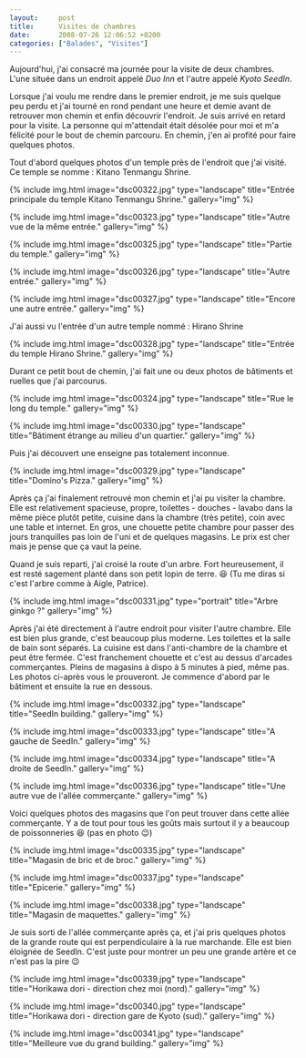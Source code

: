 ```yaml
---
layout:     post
title:      Visites de chambres
date:       2008-07-26 12:06:52 +0200
categories: ["Balades", "Visites"]
---
```


Aujourd'hui, j'ai consacré ma journée pour la visite de deux chambres. L'une située dans un endroit appelé *Duo Inn* et 
l'autre appelé *Kyoto SeedIn*.

<!--more-->

Lorsque j'ai voulu me rendre dans le premier endroit, je me suis quelque peu perdu et j'ai tourné en rond pendant
une heure et demie avant de retrouver mon chemin et enfin découvrir l'endroit. Je suis arrivé en retard pour la
visite. La personne qui m'attendait était désolée pour moi et m'a félicité pour le bout de chemin parcouru. En
chemin, j'en ai profité pour faire quelques photos.

Tout d'abord quelques photos d'un temple près de l'endroit que j'ai visité. Ce temple se nomme : Kitano Tenmangu
Shrine.

<!-- /assets/images/posts/2008-07-26-visites-de-chambres/dsc00322.jpg -->
{% include img.html
    image="dsc00322.jpg"
    type="landscape"
    title="Entrée principale du temple Kitano Tenmangu Shrine."
    gallery="img"
%}

<!-- /assets/images/posts/2008-07-26-visites-de-chambres/dsc00323.jpg -->
{% include img.html
    image="dsc00323.jpg"
    type="landscape"
    title="Autre vue de la même entrée."
    gallery="img"
%}

<!-- /assets/images/posts/2008-07-26-visites-de-chambres/dsc00325.jpg -->
{% include img.html
    image="dsc00325.jpg"
    type="landscape"
    title="Partie du temple."
    gallery="img"
%}

<!-- /assets/images/posts/2008-07-26-visites-de-chambres/dsc00326.jpg -->
{% include img.html
    image="dsc00326.jpg"
    type="landscape"
    title="Autre entrée."
    gallery="img"
%}

<!-- /assets/images/posts/2008-07-26-visites-de-chambres/dsc00327.jpg -->
{% include img.html
    image="dsc00327.jpg"
    type="landscape"
    title="Encore une autre entrée."
    gallery="img"
%}

J'ai aussi vu l'entrée d'un autre temple nommé : Hirano Shrine

<!-- /assets/images/posts/2008-07-26-visites-de-chambres/dsc00328.jpg -->
{% include img.html
    image="dsc00328.jpg"
    type="landscape"
    title="Entrée du temple Hirano Shrine."
    gallery="img"
%}

Durant ce petit bout de chemin, j'ai fait une ou deux photos de bâtiments et ruelles que j'ai parcourus.

<!-- /assets/images/posts/2008-07-26-visites-de-chambres/dsc00324.jpg -->
{% include img.html
    image="dsc00324.jpg"
    type="landscape"
    title="Rue le long du temple."
    gallery="img"
%}

<!-- /assets/images/posts/2008-07-26-visites-de-chambres/dsc00330.jpg -->
{% include img.html
    image="dsc00330.jpg"
    type="landscape"
    title="Bâtiment étrange au milieu d'un quartier."
    gallery="img"
%}

Puis j'ai découvert une enseigne pas totalement inconnue.

<!-- /assets/images/posts/2008-07-26-visites-de-chambres/dsc00329.jpg -->
{% include img.html
    image="dsc00329.jpg"
    type="landscape"
    title="Domino's Pizza."
    gallery="img"
%}

Après ça j'ai finalement retrouvé mon chemin et j'ai pu visiter la chambre. Elle est relativement spacieuse,
propre, toilettes - douches - lavabo dans la même pièce plutôt petite, cuisine dans la chambre (très petite), coin
avec une table et internet. En gros, une chouette petite chambre pour passer des jours tranquilles pas loin de
l'uni et de quelques magasins. Le prix est cher mais je pense que ça vaut la peine.

Quand je suis reparti, j'ai croisé la route d'un arbre. Fort heureusement, il est resté sagement planté dans son
petit lopin de terre. :laughing: (Tu me diras si c'est l'arbre comme à Aigle, Patrice).

<!-- /assets/images/posts/2008-07-26-visites-de-chambres/dsc00331.jpg -->
{% include img.html
    image="dsc00331.jpg"
    type="portrait"
    title="Arbre ginkgo ?"
    gallery="img"
%}

Après j'ai été directement à l'autre endroit pour visiter l'autre chambre. Elle est bien plus grande, c'est
beaucoup plus moderne. Les toilettes et la salle de bain sont séparés. La cuisine est dans l'anti-chambre de la
chambre et peut être fermée. C'est franchement chouette et c'est au dessus d'arcades commerçantes. Pleins de
magasins à dispo à 5 minutes à pied, même pas. Les photos ci-après vous le prouveront. Je commence d'abord par le
bâtiment et ensuite la rue en dessous.

<!-- /assets/images/posts/2008-07-26-visites-de-chambres/dsc00332.jpg -->
{% include img.html
    image="dsc00332.jpg"
    type="landscape"
    title="SeedIn building."
    gallery="img"
%}

<!-- /assets/images/posts/2008-07-26-visites-de-chambres/dsc00333.jpg -->
{% include img.html
    image="dsc00333.jpg"
    type="landscape"
    title="A gauche de SeedIn."
    gallery="img"
%}

<!-- /assets/images/posts/2008-07-26-visites-de-chambres/dsc00334.jpg -->
{% include img.html
    image="dsc00334.jpg"
    type="landscape"
    title="A droite de SeedIn."
    gallery="img"
%}

<!-- /assets/images/posts/2008-07-26-visites-de-chambres/dsc00336.jpg -->
{% include img.html
    image="dsc00336.jpg"
    type="landscape"
    title="Une autre vue de l'allée commerçante."
    gallery="img"
%}

Voici quelques photos des magasins que l'on peut trouver dans cette allée commerçante. Y a de tout pour tous les
goûts mais surtout il y a beaucoup de poissonneries :laughing: (pas en photo :wink:)

<!-- /assets/images/posts/2008-07-26-visites-de-chambres/dsc00335.jpg -->
{% include img.html
    image="dsc00335.jpg"
    type="landscape"
    title="Magasin de bric et de broc."
    gallery="img"
%}

<!-- /assets/images/posts/2008-07-26-visites-de-chambres/dsc00337.jpg -->
{% include img.html
    image="dsc00337.jpg"
    type="landscape"
    title="Epicerie."
    gallery="img"
%}

<!-- /assets/images/posts/2008-07-26-visites-de-chambres/dsc00338.jpg -->
{% include img.html
    image="dsc00338.jpg"
    type="landscape"
    title="Magasin de maquettes."
    gallery="img"
%}

Je suis sorti de l'allée commerçante après ça, et j'ai pris quelques photos de la grande route qui est
perpendiculaire à la rue marchande. Elle est bien éloignée de SeedIn. C'est juste pour montrer un peu une grande
artère et ce n'est pas la pire :wink:

<!-- /assets/images/posts/2008-07-26-visites-de-chambres/dsc00339.jpg -->
{% include img.html
    image="dsc00339.jpg"
    type="landscape"
    title="Horikawa dori - direction chez moi (nord)."
    gallery="img"
%}

<!-- /assets/images/posts/2008-07-26-visites-de-chambres/dsc00340.jpg -->
{% include img.html
    image="dsc00340.jpg"
    type="landscape"
    title="Horikawa dori - direction gare de Kyoto (sud)."
    gallery="img"
%}

<!-- /assets/images/posts/2008-07-26-visites-de-chambres/dsc00341.jpg -->
{% include img.html
    image="dsc00341.jpg"
    type="landscape"
    title="Meilleure vue du grand building."
    gallery="img"
%}

